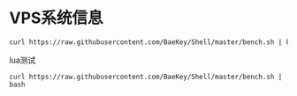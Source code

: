 # VPS系统信息

```bash
curl https://raw.githubusercontent.com/BaeKey/Shell/master/bench.sh | bash
```

lua测试

```
curl https://raw.githubusercontent.com/BaeKey/Shell/master/bench.sh | bash
```
